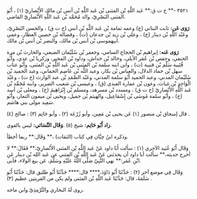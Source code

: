 ٣٥٢١ -** خ ت ق:** عَبد اللَّهِ بْن المثنى بْن عَبد اللَّهِ بْن أنس بْن مالك الأَنْصارِيّ (١) ، أَبُو المثنى البَصْرِيّ، والد مُحَمَّد بْن عَبد اللَّهِ الأَنْصارِيّ القاضي.

**رَوَى عَن:** ثابت البناني (خ) وعمه ثمامة بْن عَبد اللَّهِ بْنِ أنس (خ ت ق) ، والحسن البَصْرِيّ، وعَبْد اللَّهِ بْن دينار (خ) ، وعلي بْن زيد بْن جدعان (ت) ، وفضالة بْن حصين العطار، وعمي ابيهموسى بْن أنس بْن مالك، والنضر بْن أنس بْن مالك.

**رَوَى عَنه:** إبراهيم بْن الحجاج السامي، وجعفر بْن سُلَيْمان الضبعي، والحارث بْن مرة الحنفي، وحفص بْن عُمَر الأيلي، وخالد بْن خداش، وداود بْن المحبر، وزكريا بْن عدي، وأَبُو قُتَيبة سَلْم بْن قتيبة (ت) ، وابن ابنه سلمة بْن المثنى بْن عَبد اللَّهِ بْن المثنى، وأَبُو عتاب سهل بْن حماد الدلال، والعباس بْن بكار، وعبد اللَّه بْن عَاصِم الحماني، وعبد الحميد بْن سُلَيْمان المدني، وعبد الحميد أَبُو سلمة المدني، وعَبْد الصَّمَدِ بْن عبد الوارث (خ ت) ، وعَبْد الْوَاحِدِ بْن غياث، وعون بْن عمارة العبدي (ق) ، وعيسى بْن شعيب الضرير، وابنه مُحَمَّد بْن عَبد اللَّهِ الأَنْصارِيّ (خ ت ق) ، ومسدد بْن مسرهد، ومسلم بْن إِبْرَاهِيمَ (خ) ، ومعلى بْن أسد (خ) ، وأَبُو سلمة مُوسَى بْن إِسْمَاعِيل، والهيثم بْن جميل، ويحيى بْن ميمون التمار، وأَبُو سَعِيد مولى بني هاشم.

قال إسحاق بْن منصور (١) عَن يحيى بْن مَعِين، وأبو زُرْعَة (٢) ، وأبو حَاتِم (٣) : صالح (٤) .

**زاد أَبُو حَاتِم:** شيخ (٥) .**وَقَال النَّسَائي:** ليس بالقوي.

وذكره ابنُ حِبَّان فِي كتاب (الثقات) ،** وَقَال:** ربما أخطأ.

وَقَال أَبُو عُبَيد الآجري (١) : سألت أَبَا داود عَنْ عَبد اللَّهِ بْن المثني الأَنْصارِيّ،** فَقَالَ:** لا أخرج حديثه،** سألت أبا داود أن يحدثني عَنْ عَبد اللَّهِ بْن المثني عن عَبد الله بْن دينار عَنِ ابْنِ عُمَر:** نهى النَّبِيّ صَلَّى اللَّهُ عَلَيْهِ وسَلَّمَ، عَن بيع الولاء، فأبى.

وَقَال فِي موضع آخر (٢) : حَدَّثَنَا أَبُو دَاوُدَ،**** قال:**** حَدَّثَنَا أَبُو طليق قال: حَدَّثَنَا أَبُو سَلَمَةَ، قال: حَدَّثَنَا عَبد اللَّهِ بْن المثنى ولم يكن من القريتين عظيم (٣) .

روى لَهُ البخاري والتِّرْمِذِيّ وابن ماجه.